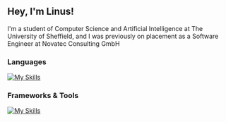

<h2> Hey, I'm Linus! </h2>
<p>
  I'm a student of Computer Science and Artificial Intelligence at The University of Sheffield, and I was previously on placement as a Software Engineer at Novatec Consulting GmbH
</p>

### Languages
[![My Skills](https://skillicons.dev/icons?i=java,kotlin,py,ts,js,html,css,haskell)](https://skillicons.dev)

### Frameworks & Tools
[![My Skills](https://skillicons.dev/icons?i=pytorch,spring,react,postgres,git,gradle,docker,ros,github,gitlab,azure,postman,mysql,mui,atom,vscode,latex,idea)](https://skillicons.dev)



<!--
**linuslellig/linuslellig** is a ✨ _special_ ✨ repository because its `README.md` (this file) appears on your GitHub profile.

Here are some ideas to get you started:

- 🔭 I’m currently working on ...
- 🌱 I’m currently learning ...
- 👯 I’m looking to collaborate on ...
- 🤔 I’m looking for help with ...
- 💬 Ask me about ...
- 📫 How to reach me: ...
- 😄 Pronouns: ...
- ⚡ Fun fact: ...
-->
